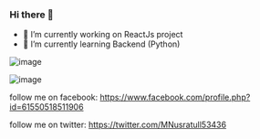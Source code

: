 ### Hi there 👋

- 🔭 I’m currently working on ReactJs project
- 🌱 I’m currently learning Backend (Python)

![image](https://github.com/mubinanusratullayeva/mubinanusratullayeva/assets/123224054/03893238-eadf-4ad6-bfeb-fc887500190f)

  
  
  
  ![image](https://github.com/mubinanusratullayeva/mubinanusratullayeva/assets/123224054/5ba26a46-10e2-4eea-b12a-6e0067da0a3e)


follow me on facebook: https://www.facebook.com/profile.php?id=61550518511906

follow me on twitter: https://twitter.com/MNusratull53436



<!--
**mubinanusratullayeva/mubinanusratullayeva** is a ✨ _special_ ✨ repository because its `README.md` (this file) appears on your GitHub profile.

Here are some ideas to get you started:

- 🔭 I’m currently working on ReactJs project
- 🌱 I’m currently learning Backend
- 👯 I’m looking to collaborate on ...
- 🤔 I’m looking for help with ...
- 💬 Ask me about ...
- 📫 How to reach me: ...
- 😄 Pronouns: ...
- ⚡ Fun fact: ...
-->
